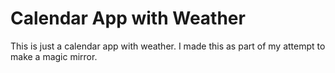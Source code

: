 # Calendar App with Weather

This is just a calendar app with weather. I made this as part of my attempt to make a magic mirror.
